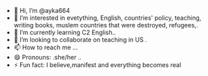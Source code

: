 - 👋 Hi, I’m @ayka664
- 👀 I’m interested in evetything, English, countries' policy, teaching, writing books, muslem countries that were destroyed, refugees,.
- 🌱 I’m currently learning C2 English..
- 💞️ I’m looking to collaborate on teaching in US .
- 📫 How to reach me ...
- 😄 Pronouns: .she/her ..
- ⚡ Fun fact:  I believe,manifest and everything becomes real

<!---
ayka664/ayka664 is a ✨ special ✨ repository because its `README.md` (this file) appears on your GitHub profile.
You can click the Preview link to take a look at your changes.
--->
